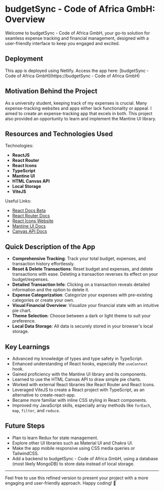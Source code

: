 # budgetSync - Code of Africa GmbH: Overview

Welcome to budgetSync - Code of Africa GmbH, your go-to solution for seamless expense tracking and financial management, designed with a user-friendly interface to keep you engaged and excited.

## Deployment
This app is deployed using Netlify.
Access the app here: [budgetSync - Code of Africa GmbH](https://budgetSync - Code of Africa GmbH)

## Motivation Behind the Project 
As a university student, keeping track of my expenses is crucial. Many expense-tracking websites and apps either lack functionality or appeal. I aimed to create an expense-tracking app that excels in both. This project also provided an opportunity to learn and implement the Mantine UI library.

## Resources and Technologies Used
Technologies: 
- **ReactJS** 
- **React Router** 
- **React Icons** 
- **TypeScript** 
- **Mantine UI** 
- **HTML Canvas API** 
- **Local Storage** 
- **ViteJS**

Useful Links:
- [React Docs Beta](https://beta.reactjs.org/)
- [React Router Docs](https://reactrouter.com/en/main)
- [React Icons Website](https://react-icons.github.io/react-icons)
- [Mantine UI Docs](https://mantine.dev/pages/getting-started/)
- [Canvas API Docs](https://developer.mozilla.org/en-US/docs/Web/API/Canvas_API)

## Quick Description of the App
- **Comprehensive Tracking**: Track your total budget, expenses, and transaction history effortlessly.
- **Reset & Delete Transactions**: Reset budget and expenses, and delete transactions with ease. Deleting a transaction reverses its effect on your budget/expenses.
- **Detailed Transaction Info**: Clicking on a transaction reveals detailed information and the option to delete it.
- **Expense Categorization**: Categorize your expenses with pre-existing categories or create your own.
- **Visual Financial Overview**: Visualize your financial state with an intuitive pie chart.
- **Theme Selection**: Choose between a dark or light theme to suit your preference.
- **Local Data Storage**: All data is securely stored in your browser's local storage.

## Key Learnings
- Advanced my knowledge of types and type safety in TypeScript.
- Enhanced understanding of React hooks, especially the `useContext` hook.
- Gained proficiency with the Mantine UI library and its components.
- Learned to use the HTML Canvas API to draw simple pie charts.
- Worked with external React libraries like React Router and React Icons.
- Leveraged ViteJS to create a React project with TypeScript, as an alternative to create-react-app.
- Became more familiar with inline CSS styling in React components.
- Improved my JavaScript skills, especially array methods like `forEach`, `map`, `filter`, and `reduce`.

## Future Steps
- Plan to learn Redux for state management.
- Explore other UI libraries such as Material UI and Chakra UI.
- Make the app mobile responsive using CSS media queries or TailwindCSS.
- Add a backend to budgetSync - Code of Africa GmbH, using a database (most likely MongoDB) to store data instead of local storage.

---

Feel free to use this refined version to present your project with a more engaging and user-friendly approach. Happy coding! 🌟
